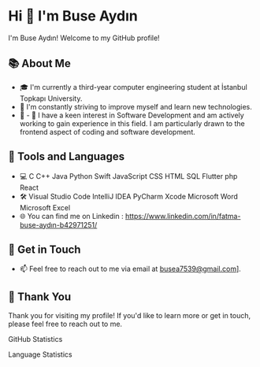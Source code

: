 # Hi 👋 I'm Buse Aydın

I'm Buse Aydın! Welcome to my GitHub profile!

## 📚 About Me

- 🎓 I'm currently a third-year computer engineering student at İstanbul Topkapı University.
- 🌱 I'm constantly striving to improve myself and learn new technologies.
- 💼 - 💼 I have a keen interest in Software Development and am actively working to gain experience in this field. I am particularly drawn to the frontend aspect of coding and software development.

## 🚀 Tools and Languages

- 💻 C C++ Java Python Swift JavaScript CSS HTML SQL Flutter php React
- 🛠️ Visual Studio Code IntelliJ IDEA PyCharm Xcode Microsoft Word Microsoft Excel
- 🌐 You can find me on Linkedin : https://www.linkedin.com/in/fatma-buse-aydın-b42971251/

## 🤝 Get in Touch

- 📫 Feel free to reach out to me via email at busea7539@gmail.com].

## 🌟 Thank You

Thank you for visiting my profile! If you'd like to learn more or get in touch, please feel free to reach out to me.


GitHub Statistics



Language Statistics

